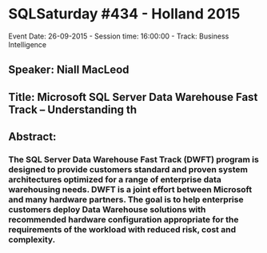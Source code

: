 # SQLSaturday #434 - Holland 2015
Event Date: 26-09-2015 - Session time: 16:00:00 - Track: Business Intelligence
## Speaker: Niall MacLeod
## Title: Microsoft SQL Server Data Warehouse Fast Track – Understanding th
## Abstract:
### The SQL Server Data Warehouse Fast Track (DWFT) program is designed to provide customers standard and proven system architectures optimized for a range of enterprise data warehousing needs. DWFT is a joint effort between Microsoft and many hardware partners. The goal is to help enterprise customers deploy Data Warehouse solutions with recommended hardware configuration appropriate for the requirements of the workload with reduced risk, cost and complexity.
